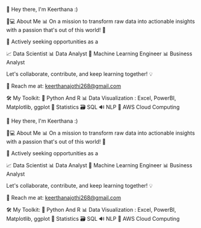 👋 Hey there, I'm Keerthana :)

👩💻 About Me
📊 On a mission to transform raw data into actionable insights with a passion that's out of this world! 🚀

💼 Actively seeking opportunities as a

📈 Data Scientist
📊 Data Analyst
🤖 Machine Learning Engineer
📊 Business Analyst

Let's collaborate, contribute, and keep learning together! 💡

📧 Reach me at: keerthanajothi268@gmail.com

🛠️ My Toolkit:
🐍 Python And R
📊 Data Visualization : Excel, PowerBI, Matplotlib, ggplot
🧮 Statistics
🗃️ SQL
🔊 NLP 
🌱 AWS Cloud Computing
<!--
**Keerthana268/Keerthana268** is a ✨ _special_ ✨ repository because its `README.md` (this file) appears on your GitHub profile.
Here are some ideas to get you started:
- 🔭 I’m currently working on ...
- 🌱 I’m currently learning ...
- 👯 I’m looking to collaborate on ...
- 🤔 I’m looking for help with ...
- 💬 Ask me about ...
- 📫 How to reach me: ...
- 😄 Pronouns: ...
- ⚡ Fun fact: ...
-->👋 Hey there, I'm Keerthana :)

👩💻 About Me
📊 On a mission to transform raw data into actionable insights with a passion that's out of this world! 🚀

💼 Actively seeking opportunities as a

📈 Data Scientist
📊 Data Analyst
🤖 Machine Learning Engineer
📊 Business Analyst

Let's collaborate, contribute, and keep learning together! 💡

📧 Reach me at: keerthanajothi268@gmail.com

🛠️ My Toolkit:
🐍 Python And R
📊 Data Visualization : Excel, PowerBI, Matplotlib, ggplot
🧮 Statistics
🗃️ SQL
🔊 NLP 
🌱 AWS Cloud Computing

